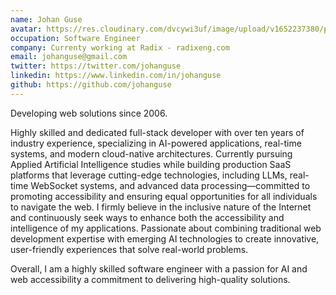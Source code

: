 ```yaml
---
name: Johan Guse
avatar: https://res.cloudinary.com/dvcywi3uf/image/upload/v1652237380/pics/me-4x4.jpg
occupation: Software Engineer
company: Currenty working at Radix - radixeng.com
email: johanguse@gmail.com
twitter: https://twitter.com/johanguse
linkedin: https://www.linkedin.com/in/johanguse
github: https://github.com/johanguse
---
```


Developing web solutions since 2006.

Highly skilled and dedicated full-stack developer with over ten years of industry experience, specializing in AI-powered applications, real-time systems, and modern cloud-native architectures. Currently pursuing Applied Artificial Intelligence studies while building production SaaS platforms that leverage cutting-edge technologies, including LLMs, real-time WebSocket systems, and advanced data processing—committed to promoting accessibility and ensuring equal opportunities for all individuals to navigate the web. I firmly believe in the inclusive nature of the Internet and continuously seek ways to enhance both the accessibility and intelligence of my applications. Passionate about combining traditional web development expertise with emerging AI technologies to create innovative, user-friendly experiences that solve real-world problems.

Overall, I am a highly skilled software engineer with a passion for AI and web accessibility a commitment to delivering high-quality solutions.
